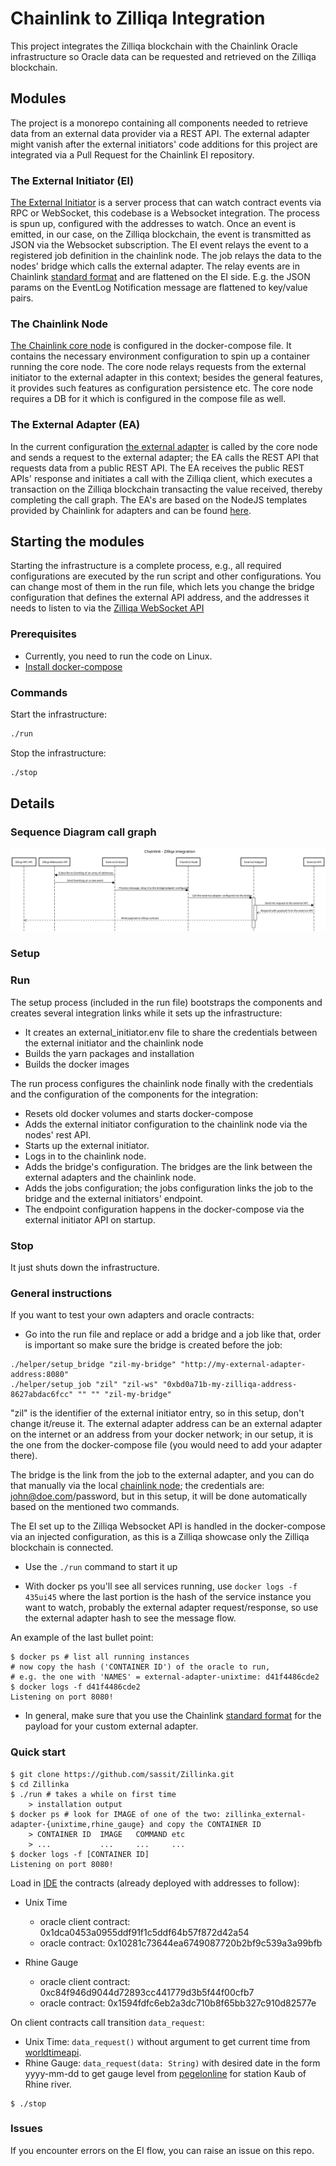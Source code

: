 # Chainlink to Zilliqa Integration

This project integrates the Zilliqa blockchain with the Chainlink Oracle infrastructure so Oracle data can be requested and retrieved on the Zilliqa blockchain.

## Modules

The project is a monorepo containing all components needed to retrieve data from an external data provider via a REST API. The external adapter might vanish after the external initiators' code additions for this project are integrated via a Pull Request for the Chainlink EI repository.

### The External Initiator (EI)

[The External Initiator](./external-initiator/README.md) is a server process that can watch contract events via RPC or WebSocket, this codebase is a Websocket integration. The process is spun up, configured with the addresses to watch. Once an event is emitted, in our case, on the Zilliqa blockchain, the event is transmitted as JSON via the Websocket subscription. The EI event relays the event to a registered job definition in the chainlink node. The job relays the data to the nodes' bridge which calls the external adapter. The relay events are in Chainlink [standard format](https://docs.chain.link/docs/developers#requesting-data) and are flattened on the EI side. E.g. the JSON params on the EventLog Notification message are flattened to key/value pairs. 

### The Chainlink Node

[The Chainlink core node](https://github.com/smartcontractkit/chainlink) is configured in the docker-compose file. It contains the necessary environment configuration to spin up a container running the core node.
The core node relays requests from the external initiator to the external adapter in this context; besides the general features, it provides such features as configuration persistence etc. The core node requires a DB for it which is configured in the compose file as well.

### The External Adapter (EA)

In the current configuration [the external adapter](./external-adapters/README.md) is called by the core node and sends a request to the external adapter; the EA calls the REST API that requests data from a public REST API.
The EA receives the public REST APIs' response and initiates a call with the Zilliqa client, which executes a transaction on the Zilliqa blockchain transacting the value received, thereby completing the call graph. The EA's are based on the NodeJS templates provided by Chainlink for adapters and can be found [here](https://github.com/thodges-gh/CL-EA-NodeJS-Template).

## Starting the modules

Starting the infrastructure is a complete process, e.g., all required configurations are executed by the run script and other configurations. You can change most of them in the run file, which lets you change the bridge configuration that defines the external API address, and the addresses it needs to listen to via the [Zilliqa WebSocket API](https://dev.zilliqa.com/docs/dev/dev-tools-websockets/#subscribe-event-log)

### Prerequisites

- Currently, you need to run the code on Linux.
- [Install docker-compose](https://docs.docker.com/compose/install/)

### Commands

Start the infrastructure:
```bash
./run  
```
Stop the infrastructure:
```bash
./stop
```

## Details

### Sequence Diagram call graph

<img src="./docs/Zillinka.svg">

### Setup

### Run

The setup process (included in the run file) bootstraps the components and creates several integration links while it sets up the infrastructure:
- It creates an external_initiator.env file to share the credentials between the external initiator and the chainlink node
- Builds the yarn packages and installation
- Builds the docker images

The run process configures the chainlink node finally with the credentials and the configuration of the components for the integration:
- Resets old docker volumes and starts docker-compose
- Adds the external initiator configuration to the chainlink node via the nodes' rest API.
- Starts up the external initiator.
- Logs in to the chainlink node.
- Adds the bridge's configuration. The bridges are the link between the external adapters and the chainlink node.
- Adds the jobs configuration; the jobs configuration links the job to the bridge and the external initiators' endpoint.
- The endpoint configuration happens in the docker-compose via the external initiator API on startup.

### Stop

It just shuts down the infrastructure.

### General instructions

If you want to test your own adapters and oracle contracts:

- Go into the run file and replace or add a bridge and a job like that, order is important so make sure the bridge is created before the job:

```
./helper/setup_bridge "zil-my-bridge" "http://my-external-adapter-address:8080"
./helper/setup_job "zil" "zil-ws" "0xbd0a71b-my-zilliqa-address-8627abdac6fcc" "" "" "zil-my-bridge"
```

"zil" is the identifier of the external initiator entry, so in this setup, don't change it/reuse it. The external adapter address can be an external adapter on the internet or an address from your docker network; in our setup, it is the one from the docker-compose file (you would need to add your adapter there).

The bridge is the link from the job to the external adapter, and you can do that manually via the local [chainlink node](http://localhost:6688); the credentials are: john@doe.com/password, but in this setup, it will be done automatically based on the mentioned two commands.

The EI set up to the Zilliqa Websocket API is handled in the docker-compose via an injected configuration, as this is a Zilliqa showcase only the Zilliqa blockchain is connected.

- Use the ```./run``` command to start it up

- With docker ps you'll see all services running, use ```docker logs -f 435ui45``` where the last portion is the hash of the service instance you want to watch, probably the external adapter request/response, so use the external adapter hash to see the message flow.

An example of the last bullet point:

```
$ docker ps # list all running instances
# now copy the hash ('CONTAINER ID') of the oracle to run, 
# e.g. the one with 'NAMES' = external-adapter-unixtime: d41f4486cde2
$ docker logs -f d41f4486cde2
Listening on port 8080!
```

- In general, make sure that you use the Chainlink [standard format](https://docs.chain.link/docs/developers#requesting-data) for the payload for your custom external adapter.

### Quick start
```
$ git clone https://github.com/sassit/Zillinka.git
$ cd Zillinka
$ ./run # takes a while on first time
    > installation output
$ docker ps # look for IMAGE of one of the two: zillinka_external-adapter-{unixtime,rhine_gauge} and copy the CONTAINER ID 
    > CONTAINER ID  IMAGE   COMMAND etc
    > ...           ...     ...     ... 
$ docker logs -f [CONTAINER ID]
Listening on port 8080!
```
Load in [IDE](https://ide.zilliqa.com/#/) the contracts (already deployed with addresses to follow):
- Unix Time
    - oracle client contract: 0x1dca0453a0955ddf91f1c5ddf64b57f872d42a54
    - oracle contract: 0x10281c73644ea6749087720b2bf9c539a3a99bfb

- Rhine Gauge
    - oracle client contract: 0xc84f946d9044d72893cc441779d3b5f44f00cfb7
    - oracle contract: 0x1594fdfc6eb2a3dc710b8f65bb327c910d82577e

On client contracts call transition `data_request`: 
- Unix Time: `data_request()` without argument to get current time from [worldtimeapi]('http://worldtimeapi.org/api/').
- Rhine Gauge: `data_request(data: String)` with desired date in the form yyyy-mm-dd to get gauge level from [pegelonline](https://www.pegelonline.wsv.de/) for station Kaub of Rhine river. 

```
$ ./stop
```

### Issues

If you encounter errors on the EI flow, you can raise an issue on this repo.